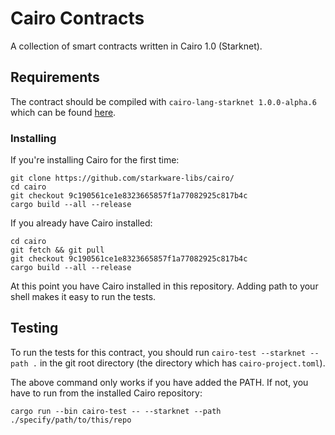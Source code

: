 # Cairo Contracts

A collection of smart contracts written in Cairo 1.0 (Starknet).

## Requirements

The contract should be compiled with `cairo-lang-starknet 1.0.0-alpha.6` which can be found [here](https://github.com/starkware-libs/cairo/releases/tag/v1.0.0-alpha.6).

### Installing

If you're installing Cairo for the first time:

```
git clone https://github.com/starkware-libs/cairo/
cd cairo
git checkout 9c190561ce1e8323665857f1a77082925c817b4c
cargo build --all --release
```

If you already have Cairo installed:

```
cd cairo
git fetch && git pull
git checkout 9c190561ce1e8323665857f1a77082925c817b4c
cargo build --all --release
```

At this point you have Cairo installed in this repository. Adding path to your shell makes it easy to run the tests.

## Testing

To run the tests for this contract, you should run `cairo-test --starknet --path .` in the git root directory (the directory which has `cairo-project.toml`).

The above command only works if you have added the PATH. If not, you have to run from the installed Cairo repository:

`cargo run --bin cairo-test -- --starknet --path ./specify/path/to/this/repo`